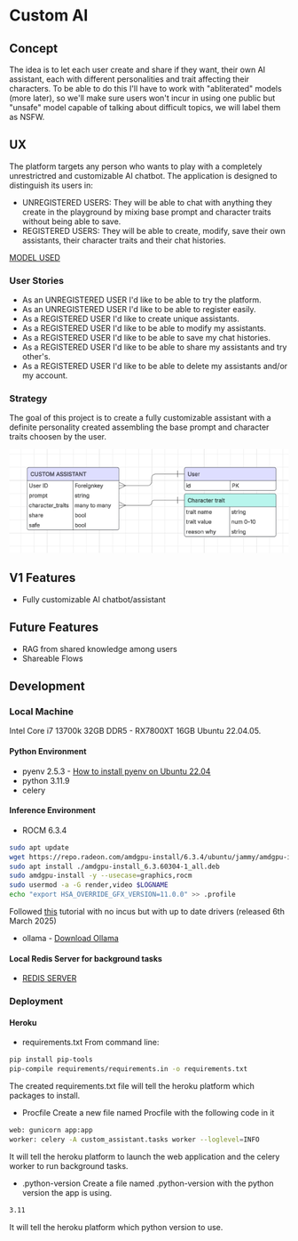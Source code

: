 # Custom AI

## Concept
The idea is to let each user create and share if they want, their own AI assistant, each with different personalities and trait affecting their characters.
To be able to do this I'll have to work with "abliterated" models (more later), so we'll make sure users won't incur in using one public but "unsafe" model capable of talking about difficult topics, we will label them as NSFW.

## UX
The platform targets any person who wants to play with a completely unrestrictred and customizable AI chatbot.
The application is designed to distinguish its users in:
 - UNREGISTERED USERS: They will be able to chat with anything they create in the playground by mixing base prompt and character traits without being able to save.
 - REGISTERED USERS: They will be able to create, modify, save their own assistants, their character traits and their chat histories.

[MODEL USED](https://huggingface.co/DavidAU/Llama-3.2-8X3B-MOE-Dark-Champion-Instruct-uncensored-abliterated-18.4B-GGUF)

### User Stories
 - As an UNREGISTERED USER I'd like to be able to try the platform.
 - As an UNREGISTERED USER I'd like to be able to register easily.
 - As a REGISTERED USER I'd like to create unique assistants.
 - As a REGISTERED USER I'd like to be able to modify my assistants.
 - As a REGISTERED USER I'd like to be able to save my chat histories.
 - As a REGISTERED USER I'd like to be able to share my assistants and try other's.
 - As a REGISTERED USER I'd like to be able to delete my assistants and/or my account.

### Strategy
The goal of this project is to create a fully customizable assistant with a definite personality created assembling the base prompt and character traits choosen by the user.

![Concept](custom_assistant/static/readme/concept.png)

## V1 Features
 - Fully customizable AI chatbot/assistant 

## Future Features
 - RAG from shared knowledge among users
 - Shareable Flows

## Development

### Local Machine
Intel Core i7 13700k 32GB DDR5 - RX7800XT 16GB
Ubuntu 22.04.05.

#### Python Environment
 - pyenv 2.5.3 - [How to install pyenv on Ubuntu 22.04](https://ericsysmin.com/2024/01/11/how-to-install-pyenv-on-ubuntu-22-04/)
 - python 3.11.9
 - celery

#### Inference Environment
 - ROCM 6.3.4
```bash
sudo apt update
wget https://repo.radeon.com/amdgpu-install/6.3.4/ubuntu/jammy/amdgpu-install_6.3.60304-1_all.deb
sudo apt install ./amdgpu-install_6.3.60304-1_all.deb
sudo amdgpu-install -y --usecase=graphics,rocm
sudo usermod -a -G render,video $LOGNAME
echo "export HSA_OVERRIDE_GFX_VERSION=11.0.0" >> .profile
```
Followed [this](https://discuss.linuxcontainers.org/t/rocm-and-pytorch-on-amd-apu-or-gpu-ai/19743) tutorial with no incus but with up to date drivers (released 6th March 2025)
 - ollama - [Download Ollama](https://ollama.com/download)

#### Local Redis Server for background tasks
 - [REDIS SERVER](https://redis.io/docs/latest/operate/oss_and_stack/install/install-redis/install-redis-on-linux/)


### Deployment

#### Heroku

 - requirements.txt
From command line:
```bash
pip install pip-tools
pip-compile requirements/requirements.in -o requirements.txt
```
The created requirements.txt file will tell the heroku platform which packages to install.

- Procfile
   Create a new file named Procfile with the following code in it
```bash
web: gunicorn app:app
worker: celery -A custom_assistant.tasks worker --loglevel=INFO
```
It will tell the heroku platform to launch the web application and the celery worker to run background tasks.

- .python-version
Create a file named .python-version with the python version the app is using.
```bash
3.11
```
It will tell the heroku platform which python version to use.


